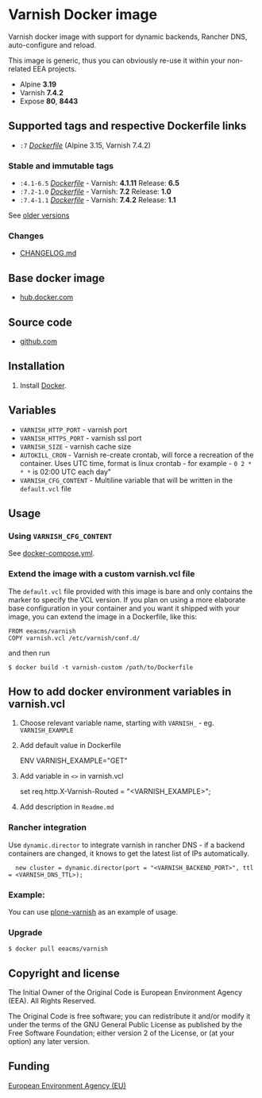 # Varnish Docker image

Varnish docker image with support for dynamic backends, Rancher DNS, auto-configure
and reload.

This image is generic, thus you can obviously re-use it within
your non-related EEA projects.

 - Alpine **3.19**
 - Varnish **7.4.2**
 - Expose **80**, **8443**

## Supported tags and respective Dockerfile links

  - `:7` [*Dockerfile*](https://github.com/eea/eea.docker.varnish/blob/7.x/Dockerfile) (Alpine 3.15, Varnish 7.4.2)

### Stable and immutable tags

  - `:4.1-6.5` [*Dockerfile*](https://github.com/eea/eea.docker.varnish/tree/4.1-6.5/varnish/Dockerfile) - Varnish: **4.1.11** Release: **6.5**
  - `:7.2-1.0` [*Dockerfile*](https://github.com/eea/eea.docker.varnish/tree/7.2-1.0/Dockerfile) - Varnish: **7.2** Release: **1.0**
  - `:7.4-1.1` [*Dockerfile*](https://github.com/eea/eea.docker.varnish/tree/7.4-1.1/Dockerfile) - Varnish: **7.4.2** Release: **1.1**

See [older versions](https://github.com/eea/eea.docker.varnish/releases)

### Changes

 - [CHANGELOG.md](https://github.com/eea/eea.docker.varnish/blob/master/CHANGELOG.md)

## Base docker image

 - [hub.docker.com](https://registry.hub.docker.com/u/eeacms/varnish)

## Source code

  - [github.com](http://github.com/eea/eea.docker.varnish)


## Installation

1. Install [Docker](https://www.docker.com/).

## Variables

* `VARNISH_HTTP_PORT` - varnish port
* `VARNISH_HTTPS_PORT` - varnish ssl port
* `VARNISH_SIZE` - varnish cache size
* `AUTOKILL_CRON` - Varnish re-create crontab, will force a recreation of the container. Uses UTC time, format is linux crontab - for example -  `0 2 * * *` is 02:00 UTC each day" 
* `VARNISH_CFG_CONTENT` - Multiline variable that will be written in the `default.vcl` file

## Usage

### Using `VARNISH_CFG_CONTENT`

See [docker-compose.yml](https://github.com/eea/eea.docker.varnish/blob/7.x/docker-compose.yml).

### Extend the image with a custom varnish.vcl file

The `default.vcl` file provided with this image is bare and only contains
the marker to specify the VCL version. If you plan on using a more
elaborate base configuration in your container and you want it shipped with
your image, you can extend the image in a Dockerfile, like this:

    FROM eeacms/varnish
    COPY varnish.vcl /etc/varnish/conf.d/

and then run

    $ docker build -t varnish-custom /path/to/Dockerfile

## How to add docker environment variables in varnish.vcl

1. Choose relevant variable name, starting with `VARNISH_` - eg. `VARNISH_EXAMPLE`

2. Add default value in Dockerfile 

      ENV VARNISH_EXAMPLE="GET"

3. Add variable in `<>` in varnish.vcl

      set req.http.X-Varnish-Routed = "<VARNISH_EXAMPLE>";

4. Add description in `Readme.md`

### Rancher integration

Use `dynamic.director` to integrate varnish in rancher DNS - if a backend containers are changed, it knows to get the latest list of IPs automatically.

      new cluster = dynamic.director(port = "<VARNISH_BACKEND_PORT>", ttl = <VARNISH_DNS_TTL>);


### Example:

You can use [plone-varnish](https://github.com/eea/plone-varnish) as an example of usage. 

### Upgrade

    $ docker pull eeacms/varnish


## Copyright and license

The Initial Owner of the Original Code is European Environment Agency (EEA).
All Rights Reserved.

The Original Code is free software;
you can redistribute it and/or modify it under the terms of the GNU
General Public License as published by the Free Software Foundation;
either version 2 of the License, or (at your option) any later
version.


## Funding

[European Environment Agency (EU)](http://eea.europa.eu)
